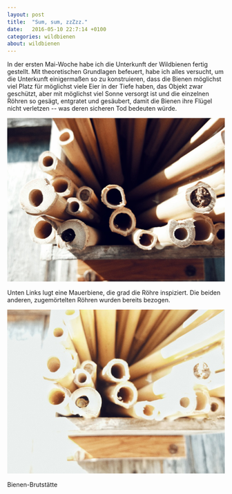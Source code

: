 ```yaml
---
layout: post
title:  "Sum, sum, zzZzz."
date:   2016-05-10 22:7:14 +0100
categories: wildbienen
about: wildbienen
---
```


In der ersten Mai-Woche habe ich die Unterkunft der Wildbienen fertig gestellt. Mit theoretischen Grundlagen befeuert, habe ich alles versucht, um die Unterkunft einigermaßen so zu konstruieren, dass die Bienen möglichst viel Platz für möglichst viele Eier in der Tiefe haben, das Objekt zwar geschützt, aber mit möglichst viel Sonne versorgt ist und die einzelnen Röhren so gesägt, entgratet und gesäubert, damit die Bienen ihre Flügel nicht verletzen -- was deren sicheren Tod bedeuten würde.

<div class="post-image">
    <img src="img/bienen_brutstaette_01.jpeg" alt="Bienen Brutstätte" />
    <p class="post-image-caption">Unten Links lugt eine Mauerbiene, die grad die Röhre inspiziert. Die beiden anderen, zugemörtelten Röhren wurden bereits bezogen.</p>
</div>
<div class="post-image">
    <img src="img/bienen_brutstaette_02.jpeg" alt="Bienen Brutstätte" />
    <p class="post-image-caption">Bienen-Brutstätte</p>
</div>
